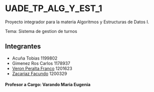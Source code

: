 # UADE_TP_ALG_Y_EST_1

Proyecto integrador para la materia Algoritmos y Estructuras de Datos I.

Tema: Sistema de gestion de turnos

## Integrantes
- Acuña Tobias 1199802
- Gimenez Ros Carlos 1178937
- [Veron Peralta Franco](https://github.com/11chuchu11) 1201623
- [Zacariaz Facundo](https://github.com/facuzaca) 1200329

#### Profesor a Cargo: Varando Maria Eugenia
